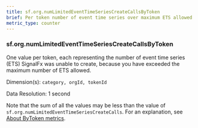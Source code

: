 ```yaml
---
title: sf.org.numLimitedEventTimeSeriesCreateCallsByToken
brief: Per token number of event time series over maximum ETS allowed
metric_type: counter
---
```

### sf.org.numLimitedEventTimeSeriesCreateCallsByToken

One value per token, each representing the number of event time series (ETS) SignalFx was unable to create, because you have exceeded the maximum number of ETS allowed. 

Dimension(s): `category, orgId, tokenId`

Data Resolution: 1 second

Note that the sum of all the values may be less than the value of `sf.org.numLimitedEventTimeSeriesCreateCalls`. For an explanation, see [About ByToken metrics](../readme.md#about-bytoken-metrics).
